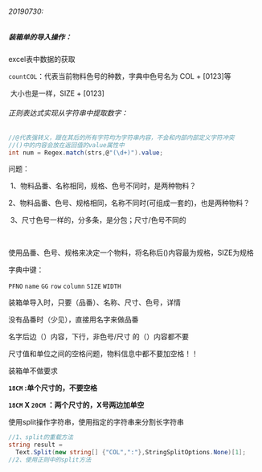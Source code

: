 ###### 20190730:

##### 装箱单的导入操作：

excel表中数据的获取

`countCOL`：代表当前物料色号的种数，字典中色号名为 COL + [0123]等

​					大小也是一样，SIZE + [0123]

###### 正则表达式实现从字符串中提取数字：

```c#
//@代表强转义，跟在其后的所有字符均为字符串内容，不会和内部内部定义字符冲突
//()中的内容会放在返回值的value属性中
int num = Regex.match(strs,@"(\d+)").value;
```

问题：

​	1、物料品番、名称相同，规格、色号不同时，是两种物料？

​	2、物料品番、色号、规格相同，名称不同时(可组成一套的)，也是两种物料？

​	3、尺寸色号一样的，分多条，是分包；尺寸/色号不同的

​	



使用品番、色号、规格来决定一个物料，将名称后()内容最为规格，SIZE为规格

字典中键：

`PFNO` `name` `GG` `row` `column` `SIZE` `WIDTH`



装箱单导入时，只要（品番）、名称、尺寸、色号，详情

没有品番时（少见），直接用名字来做品番

名字后边（）内容，下行，非色号/尺寸 的（）内容都不要

尺寸值和单位之间的空格问题，物料信息中都不要加空格！！

装箱单不做要求



**`18CM`	:单个尺寸的，不要空格**

**`18CM` X `20CM`	：两个尺寸的，X号两边加单空**



使用split操作字符串，使用指定的字符串来分割长字符串

```c#
//1、split的重载方法
string result = 
  Text.Split(new string[] {"COL",":"},StringSplitOptions.None)[1];
//2、使用正则中的split方法
```


